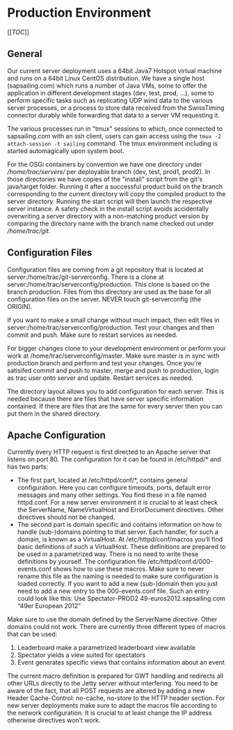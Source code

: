 # Production Environment

[[_TOC_]]

## General

Our current server deployment uses a 64bit Java7 Hotspot virtual machine and runs on a 64bit Linux CentOS distribution. We have a single host (sapsailing.com) which runs a number of Java VMs, some to offer the application in different development stages (dev, test, prod, ...), some to perform specific tasks such as replicating UDP wind data to the various server processes, or a process to store data received from the SwissTiming connector durably while forwarding that data to a server VM requesting it.

The various processes run in "tmux" sessions to which, once connected to sapsailing.com with an ssh client, users can gain access using the `tmux -2 attach-session -t sailing` command. The tmux environment including is started automagically upon system boot.

For the OSGi containers by convention we have one directory under _/home/trac/servers/_ per deployable branch (dev, test, prod1, prod2). In those directories we have copies of the "install" script from the git's java/target folder. Running it after a successful product build on the branch corresponding to the current directory will copy the compiled product to the server directory. Running the start script will then launch the respective server instance. A safety check in the install script avoids accidentally overwriting a server directory with a non-matching product version by comparing the directory name with the branch name checked out under _/home/trac/git_.

## Configuration Files
Configuration files are coming from a git repository that is located at server:/home/trac/git-serverconfig. There is a clone at server:/home/trac/serverconfig/production. This clone is based on the branch production. Files from this directory are used as the base for all configuration files on the server. NEVER touch git-serverconfig (the ORIGIN).

If you want to make a small change without much impact, then edit files in server:/home/trac/serverconfig/production. Test your changes and then commit and push. Make sure to restart services as needed.

For bigger changes clone to your development environment or perform your work at /home/trac/serverconfig/master. Make sure master is in sync with production branch and perform and test your changes. Once you’re satisifed commit and push to master, merge and push to production, login as trac user onto server and update. Restart services as needed.

The directory layout allows you to add configuration for each server. This is needed because there are files that have server specific information contained. If there are files that are the same for every server then you can put them in the shared directory.

## Apache Configuration
Currently every HTTP request is first directed to an Apache server that listens on port 80. The configuration for it can be found in /etc/httpd/* and has two parts:

*	The first part, located at /etc/httpd/conf/*, contains general configuration. Here you can configure timeouts, ports, default error messages and many other settings. You find these in a file named httpd.conf. For a new server environment it is crucial to at least check the ServerName, NameVirtualHost and ErrorDocument directives. Other directives should not be changed.
*	The second part is domain specific and contains information on how to handle (sub-)domains pointing to that server. Each handler, for such a domain, is known as a VirtualHost. At /etc/httpd/conf/macros you’ll find basic definitions of such a VirtualHost. These definitions are prepared to be used in a parametrized way. There is no need to write these definitions by yourself. The configuration file /etc/httpd/conf.d/000-events.conf shows how to use these macros. Make sure to never rename this file as the naming is needed to make sure configuration is loaded correctly.
If you want to add a new (sub-)domain then you just need to add a new entry to the 000-events.conf file. Such an entry could look like this:
Use Spectator-PROD2 49-euros2012.sapsailing.com “49er European 2012”

Make sure to use the domain defined by the ServerName directive. Other domains could not work. There are currently three different types of macros that can be used:

1.	Leaderboard make a parametrized leaderboard view available
2.	Spectator yields a view suited for spectators
3.	Event generates specific views that contains information about an event

The current macro definition is prepared for GWT handling and redirects all other URLs directly to the Jetty server without interfering. You need to be aware of the fact, that all POST requests are altered by adding a new Header Cache-Control: no-cache, no-store to the HTTP header section.
For new server deployments make sure to adapt the macros file according to the network configuration. It is crucial to at least change the IP address otherwise directives won’t work.
